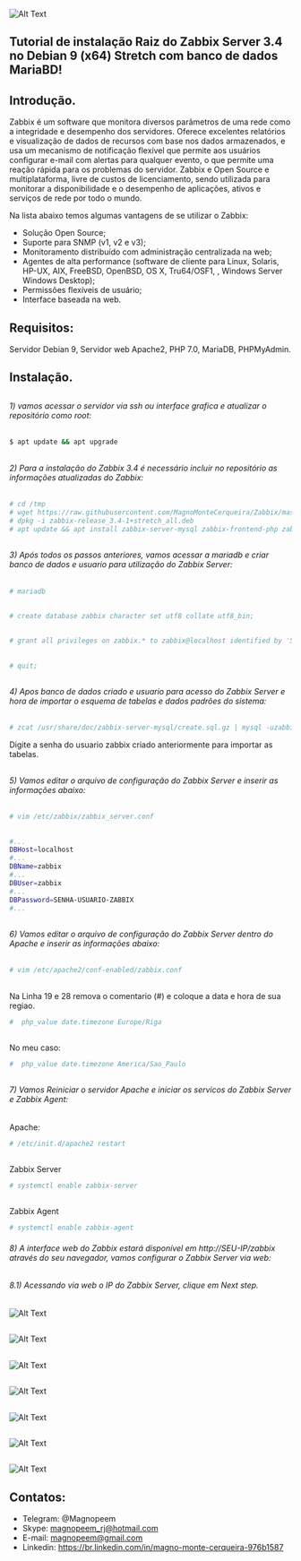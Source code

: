 
![Alt Text](https://github.com/MagnoMonteCerqueira/Zabbix/blob/master/Zabbix_3.4/src/img/Zabbix_server/banner_instalacao_zabbix_3.4.png)

##                                      Tutorial de instalação Raiz do Zabbix Server 3.4 no Debian 9 (x64) Stretch com banco de dados MariaBD!


## Introdução.

Zabbix é um software que monitora diversos parâmetros de uma rede como a integridade e desempenho dos servidores. Oferece excelentes relatórios e visualização de dados de recursos com base nos dados armazenados, e usa um mecanismo de notificação flexível que permite aos usuários configurar e-mail com alertas para qualquer evento, o que permite uma reação rápida para os problemas do servidor.
Zabbix e Open Source e multiplataforma, livre de custos de licenciamento, sendo utilizada para monitorar a disponibilidade e o desempenho de aplicações, ativos e serviços de rede por todo o mundo.

Na lista abaixo temos algumas vantagens de se utilizar o Zabbix:

* Solução Open Source;
* Suporte para SNMP (v1, v2 e v3);
* Monitoramento distribuído com administração centralizada na web;
* Agentes de alta performance (software de cliente para Linux, Solaris, HP-UX, AIX, FreeBSD, OpenBSD, OS X, Tru64/OSF1, , Windows Server Windows Desktop);
* Permissões flexíveis de usuário;
* Interface baseada na web.


## Requisitos:

Servidor Debian 9, Servidor web Apache2, PHP 7.0, MariaDB, PHPMyAdmin.


## Instalação.

##
###### 1)  vamos acessar o servidor via ssh ou interface grafica e atualizar o repositório como root:

```sh
$ apt update && apt upgrade 
```
##
###### 2)  Para a instalação do Zabbix 3.4 é necessário incluir no repositório as informações atualizadas do Zabbix:

```sh
# cd /tmp
# wget https://raw.githubusercontent.com/MagnoMonteCerqueira/Zabbix/master/Dicas_e_Truques/Zabbix_Server/Instalacao_3.4/Raiz/Arquivos/zabbix-release_3.4-1%2Bstretch_all.deb
# dpkg -i zabbix-release_3.4-1+stretch_all.deb
# apt update && apt install zabbix-server-mysql zabbix-frontend-php zabbix-agent vim php7.0-bcmath php7.0-mbstring php-sabre-xml -y
```

##
###### 3)  Após todos os passos anteriores, vamos acessar a mariadb e criar banco de dados e usuario para utilização do Zabbix Server:

```sh
# mariadb
```
##
```sh
# create database zabbix character set utf8 collate utf8_bin;
```
##
```sh
# grant all privileges on zabbix.* to zabbix@localhost identified by 'SENHA-USUARIO-ZABBIX';
```

##
```sh
# quit;
```
##
###### 4)  Apos banco de dados criado e usuario para acesso do Zabbix Server e hora de importar o esquema de tabelas e dados padrões do sistema:

```sh
# zcat /usr/share/doc/zabbix-server-mysql/create.sql.gz | mysql -uzabbix -p zabbix
```

Digite a senha do usuario zabbix criado anteriormente para importar as tabelas.

##
###### 5)  Vamos editar o arquivo de configuração do Zabbix Server e inserir as informações abaixo:

```sh
# vim /etc/zabbix/zabbix_server.conf
```
##
```sh
#...
DBHost=localhost
#...
DBName=zabbix
#...
DBUser=zabbix
#...
DBPassword=SENHA-USUARIO-ZABBIX
#...
```
##
###### 6)  Vamos editar o arquivo de configuração do Zabbix Server dentro do Apache e inserir as informações abaixo:

```sh
# vim /etc/apache2/conf-enabled/zabbix.conf
```
##

Na Linha 19 e 28 remova o comentario (#) e coloque a data e hora de sua regiao.

```sh
#  php_value date.timezone Europe/Riga
```
##

No meu caso:
```sh
#  php_value date.timezone America/Sao_Paulo
```
##



###### 7)  Vamos Reiniciar o servidor Apache e iniciar os servicos do Zabbix Server e Zabbix Agent:
##
Apache:
```sh
# /etc/init.d/apache2 restart
```
##
Zabbix Server
```sh
# systemctl enable zabbix-server
```
##
Zabbix Agent
```sh
# systemctl enable zabbix-agent
```

###### 8)  A interface web do Zabbix estará disponível em http://SEU-IP/zabbix através do seu navegador, vamos configurar o Zabbix Server via web:


###### 8.1) Acessando via web o IP do Zabbix Server, clique em Next step.
##
![Alt Text](https://github.com/MagnoMonteCerqueira/Zabbix/blob/master/Zabbix_3.4/src/img/Zabbix_server/instalacao01.PNG)
##
![Alt Text](https://github.com/MagnoMonteCerqueira/Zabbix/blob/master/Zabbix_3.4/src/img/Zabbix_server/instalacao02.PNG)
##
![Alt Text](https://github.com/MagnoMonteCerqueira/Zabbix/blob/master/Zabbix_3.4/src/img/Zabbix_server/instalacao03.PNG)
##
![Alt Text](https://github.com/MagnoMonteCerqueira/Zabbix/blob/master/Zabbix_3.4/src/img/Zabbix_server/instalacao04.PNG)
##
![Alt Text](https://github.com/MagnoMonteCerqueira/Zabbix/blob/master/Zabbix_3.4/src/img/Zabbix_server/instalacao05.PNG)
##
![Alt Text](https://github.com/MagnoMonteCerqueira/Zabbix/blob/master/Zabbix_3.4/src/img/Zabbix_server/instalacao06.PNG)
##
![Alt Text](https://github.com/MagnoMonteCerqueira/Zabbix/blob/master/Zabbix_3.4/src/img/Zabbix_server/instalacao07.PNG)
##



##

## Contatos:


* Telegram: @Magnopeem
* Skype: magnopeem_rj@hotmail.com
* E-mail: magnopeem@gmail.com
* Linkedin: https://br.linkedin.com/in/magno-monte-cerqueira-976b1587
